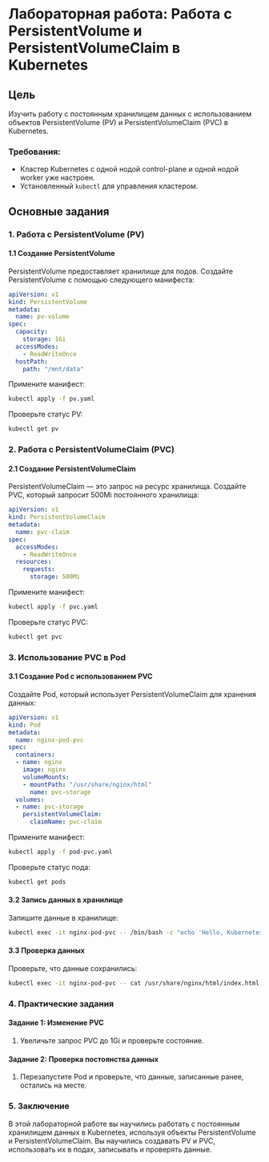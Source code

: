 
# Лабораторная работа: Работа с PersistentVolume и PersistentVolumeClaim в Kubernetes

## Цель
Изучить работу с постоянным хранилищем данных с использованием объектов PersistentVolume (PV) и PersistentVolumeClaim (PVC) в Kubernetes.

### Требования:
- Кластер Kubernetes с одной нодой control-plane и одной нодой worker уже настроен.
- Установленный `kubectl` для управления кластером.

## Основные задания

### 1. Работа с PersistentVolume (PV)

#### 1.1 Создание PersistentVolume
PersistentVolume предоставляет хранилище для подов. Создайте PersistentVolume с помощью следующего манифеста:
```yaml
apiVersion: v1
kind: PersistentVolume
metadata:
  name: pv-volume
spec:
  capacity:
    storage: 1Gi
  accessModes:
    - ReadWriteOnce
  hostPath:
    path: "/mnt/data"
```

Примените манифест:
```bash
kubectl apply -f pv.yaml
```

Проверьте статус PV:
```bash
kubectl get pv
```

### 2. Работа с PersistentVolumeClaim (PVC)

#### 2.1 Создание PersistentVolumeClaim
PersistentVolumeClaim — это запрос на ресурс хранилища. Создайте PVC, который запросит 500Mi постоянного хранилища:
```yaml
apiVersion: v1
kind: PersistentVolumeClaim
metadata:
  name: pvc-claim
spec:
  accessModes:
    - ReadWriteOnce
  resources:
    requests:
      storage: 500Mi
```

Примените манифест:
```bash
kubectl apply -f pvc.yaml
```

Проверьте статус PVC:
```bash
kubectl get pvc
```

### 3. Использование PVC в Pod

#### 3.1 Создание Pod с использованием PVC
Создайте Pod, который использует PersistentVolumeClaim для хранения данных:
```yaml
apiVersion: v1
kind: Pod
metadata:
  name: nginx-pod-pvc
spec:
  containers:
  - name: nginx
    image: nginx
    volumeMounts:
    - mountPath: "/usr/share/nginx/html"
      name: pvc-storage
  volumes:
  - name: pvc-storage
    persistentVolumeClaim:
      claimName: pvc-claim
```

Примените манифест:
```bash
kubectl apply -f pod-pvc.yaml
```

Проверьте статус пода:
```bash
kubectl get pods
```

#### 3.2 Запись данных в хранилище
Запишите данные в хранилище:
```bash
kubectl exec -it nginx-pod-pvc -- /bin/bash -c "echo 'Hello, Kubernetes!' > /usr/share/nginx/html/index.html"
```

#### 3.3 Проверка данных
Проверьте, что данные сохранились:
```bash
kubectl exec -it nginx-pod-pvc -- cat /usr/share/nginx/html/index.html
```

### 4. Практические задания

#### Задание 1: Изменение PVC
1. Увеличьте запрос PVC до 1Gi и проверьте состояние.

#### Задание 2: Проверка постоянства данных
1. Перезапустите Pod и проверьте, что данные, записанные ранее, остались на месте.

### 5. Заключение

В этой лабораторной работе вы научились работать с постоянным хранилищем данных в Kubernetes, используя объекты PersistentVolume и PersistentVolumeClaim. Вы научились создавать PV и PVC, использовать их в подах, записывать и проверять данные.
